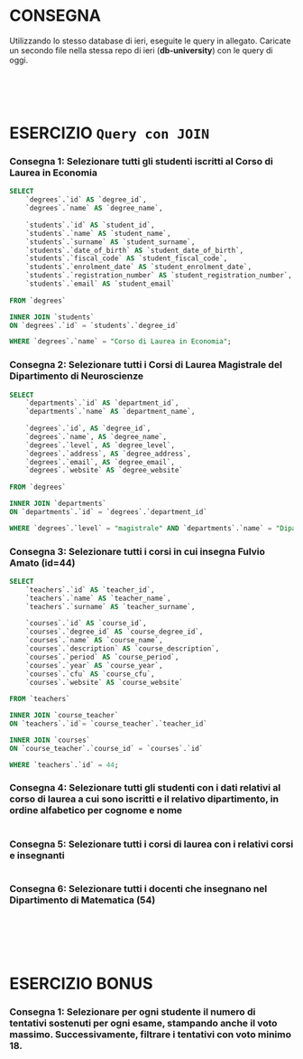 # CONSEGNA
Utilizzando lo stesso database di ieri, eseguite le query in allegato. Caricate un secondo file nella stessa repo di ieri (**db-university**) con le query di oggi.






<br />
<br />
<br />

# ESERCIZIO `Query con JOIN`



### Consegna 1: Selezionare tutti gli studenti iscritti al Corso di Laurea in Economia

```sql
SELECT
	`degrees`.`id` AS `degree_id`,
	`degrees`.`name` AS `degree_name`,
    
	`students`.`id` AS `student_id`,
	`students`.`name` AS `student_name`,
	`students`.`surname` AS `student_surname`,
	`students`.`date_of_birth` AS `student_date_of_birth`,
	`students`.`fiscal_code` AS `student_fiscal_code`,
	`students`.`enrolment_date` AS `student_enrolment_date`,
	`students`.`registration_number` AS `student_registration_number`,
	`students`.`email` AS `student_email`
    
FROM `degrees`

INNER JOIN `students`
ON `degrees`.`id` = `students`.`degree_id`

WHERE `degrees`.`name` = "Corso di Laurea in Economia";
```



### Consegna 2: Selezionare tutti i Corsi di Laurea Magistrale del Dipartimento di Neuroscienze

```sql
SELECT
	`departments`.`id` AS `department_id`,
	`departments`.`name` AS `department_name`,
    
    `degrees`.`id`, AS `degree_id`,
    `degrees`.`name`, AS `degree_name`,
    `degrees`.`level`, AS `degree_level`,
    `degrees`.`address`, AS `degree_address`,
    `degrees`.`email`, AS `degree_email`,
    `degrees`.`website` AS `degree_website`
    
FROM `degrees`

INNER JOIN `departments`
ON `departments`.`id` = `degrees`.`department_id`

WHERE `degrees`.`level` = "magistrale" AND `departments`.`name` = "Dipartimento di Neuroscienze";
```



### Consegna 3: Selezionare tutti i corsi in cui insegna Fulvio Amato (id=44)

```sql
SELECT
	`teachers`.`id` AS `teacher_id`,
    `teachers`.`name` AS `teacher_name`,
    `teachers`.`surname` AS `teacher_surname`,
    
    `courses`.`id` AS `course_id`,
    `courses`.`degree_id` AS `course_degree_id`,
    `courses`.`name` AS `course_name`,
    `courses`.`description` AS `course_description`,
    `courses`.`period` AS `course_period`,
    `courses`.`year` AS `course_year`,
    `courses`.`cfu` AS `course_cfu`,
    `courses`.`website` AS `course_website`
    
FROM `teachers`

INNER JOIN `course_teacher`
ON `teachers`.`id`= `course_teacher`.`teacher_id`

INNER JOIN `courses`
ON `course_teacher`.`course_id` = `courses`.`id`

WHERE `teachers`.`id` = 44;
```



### Consegna 4: Selezionare tutti gli studenti con i dati relativi al corso di laurea a cui sono iscritti e il relativo dipartimento, in ordine alfabetico per cognome e nome

```sql
```



### Consegna 5: Selezionare tutti i corsi di laurea con i relativi corsi e insegnanti

```sql
```



### Consegna 6: Selezionare tutti i docenti che insegnano nel Dipartimento di Matematica (54)

```sql
```









<br />
<br />
<br />

# ESERCIZIO  BONUS 



### Consegna 1: Selezionare per ogni studente il numero di tentativi sostenuti per ogni esame, stampando anche il voto massimo. Successivamente, filtrare i tentativi con voto minimo 18.

```sql
```